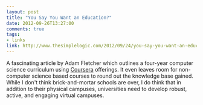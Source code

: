 ```yaml
---
layout: post
title: "You Say You Want an Education?"
date: 2012-09-26T13:27:00
comments: true
tags:
- links
link: http://www.thesimplelogic.com/2012/09/24/you-say-you-want-an-education/
---
```

A fascinating article by Adam Fletcher which outlines a four-year computer science curriculum using [Coursera](http://coursera.org "Coursera") offerings. It even leaves room for non-computer science based courses to round out the knowledge base gained. While I don't think brick-and-mortar schools are over, I do think that in addition to their physical campuses, universities need to develop robust, active, and engaging virtual campuses.
